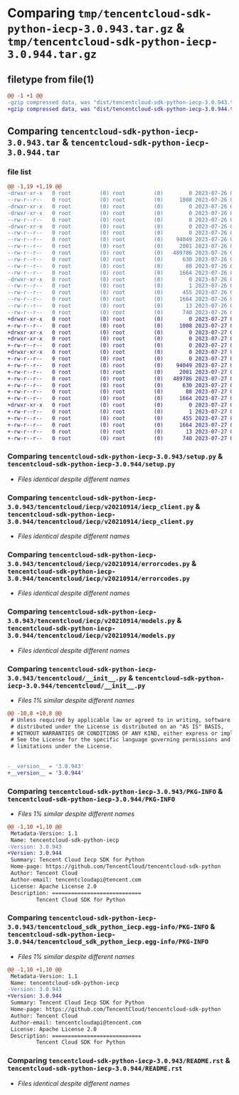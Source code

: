 # Comparing `tmp/tencentcloud-sdk-python-iecp-3.0.943.tar.gz` & `tmp/tencentcloud-sdk-python-iecp-3.0.944.tar.gz`

## filetype from file(1)

```diff
@@ -1 +1 @@
-gzip compressed data, was "dist/tencentcloud-sdk-python-iecp-3.0.943.tar", last modified: Wed Jul 26 00:38:58 2023, max compression
+gzip compressed data, was "dist/tencentcloud-sdk-python-iecp-3.0.944.tar", last modified: Thu Jul 27 02:17:13 2023, max compression
```

## Comparing `tencentcloud-sdk-python-iecp-3.0.943.tar` & `tencentcloud-sdk-python-iecp-3.0.944.tar`

### file list

```diff
@@ -1,19 +1,19 @@
-drwxr-xr-x   0 root         (0) root         (0)        0 2023-07-26 00:38:58.000000 tencentcloud-sdk-python-iecp-3.0.943/
--rw-r--r--   0 root         (0) root         (0)     1008 2023-07-26 00:38:58.000000 tencentcloud-sdk-python-iecp-3.0.943/setup.py
-drwxr-xr-x   0 root         (0) root         (0)        0 2023-07-26 00:38:58.000000 tencentcloud-sdk-python-iecp-3.0.943/tencentcloud/
-drwxr-xr-x   0 root         (0) root         (0)        0 2023-07-26 00:38:58.000000 tencentcloud-sdk-python-iecp-3.0.943/tencentcloud/iecp/
--rw-r--r--   0 root         (0) root         (0)        0 2023-07-26 00:38:58.000000 tencentcloud-sdk-python-iecp-3.0.943/tencentcloud/iecp/__init__.py
-drwxr-xr-x   0 root         (0) root         (0)        0 2023-07-26 00:38:58.000000 tencentcloud-sdk-python-iecp-3.0.943/tencentcloud/iecp/v20210914/
--rw-r--r--   0 root         (0) root         (0)        0 2023-07-26 00:38:58.000000 tencentcloud-sdk-python-iecp-3.0.943/tencentcloud/iecp/v20210914/__init__.py
--rw-r--r--   0 root         (0) root         (0)    94049 2023-07-26 00:38:58.000000 tencentcloud-sdk-python-iecp-3.0.943/tencentcloud/iecp/v20210914/iecp_client.py
--rw-r--r--   0 root         (0) root         (0)     2001 2023-07-26 00:38:58.000000 tencentcloud-sdk-python-iecp-3.0.943/tencentcloud/iecp/v20210914/errorcodes.py
--rw-r--r--   0 root         (0) root         (0)   489786 2023-07-26 00:38:58.000000 tencentcloud-sdk-python-iecp-3.0.943/tencentcloud/iecp/v20210914/models.py
--rw-r--r--   0 root         (0) root         (0)      630 2023-07-26 00:38:58.000000 tencentcloud-sdk-python-iecp-3.0.943/tencentcloud/__init__.py
--rw-r--r--   0 root         (0) root         (0)       88 2023-07-26 00:38:58.000000 tencentcloud-sdk-python-iecp-3.0.943/setup.cfg
--rw-r--r--   0 root         (0) root         (0)     1664 2023-07-26 00:38:58.000000 tencentcloud-sdk-python-iecp-3.0.943/PKG-INFO
-drwxr-xr-x   0 root         (0) root         (0)        0 2023-07-26 00:38:58.000000 tencentcloud-sdk-python-iecp-3.0.943/tencentcloud_sdk_python_iecp.egg-info/
--rw-r--r--   0 root         (0) root         (0)        1 2023-07-26 00:38:58.000000 tencentcloud-sdk-python-iecp-3.0.943/tencentcloud_sdk_python_iecp.egg-info/dependency_links.txt
--rw-r--r--   0 root         (0) root         (0)      455 2023-07-26 00:38:58.000000 tencentcloud-sdk-python-iecp-3.0.943/tencentcloud_sdk_python_iecp.egg-info/SOURCES.txt
--rw-r--r--   0 root         (0) root         (0)     1664 2023-07-26 00:38:58.000000 tencentcloud-sdk-python-iecp-3.0.943/tencentcloud_sdk_python_iecp.egg-info/PKG-INFO
--rw-r--r--   0 root         (0) root         (0)       13 2023-07-26 00:38:58.000000 tencentcloud-sdk-python-iecp-3.0.943/tencentcloud_sdk_python_iecp.egg-info/top_level.txt
--rw-r--r--   0 root         (0) root         (0)      740 2023-07-26 00:38:58.000000 tencentcloud-sdk-python-iecp-3.0.943/README.rst
+drwxr-xr-x   0 root         (0) root         (0)        0 2023-07-27 02:17:13.000000 tencentcloud-sdk-python-iecp-3.0.944/
+-rw-r--r--   0 root         (0) root         (0)     1008 2023-07-27 02:17:13.000000 tencentcloud-sdk-python-iecp-3.0.944/setup.py
+drwxr-xr-x   0 root         (0) root         (0)        0 2023-07-27 02:17:13.000000 tencentcloud-sdk-python-iecp-3.0.944/tencentcloud/
+drwxr-xr-x   0 root         (0) root         (0)        0 2023-07-27 02:17:13.000000 tencentcloud-sdk-python-iecp-3.0.944/tencentcloud/iecp/
+-rw-r--r--   0 root         (0) root         (0)        0 2023-07-27 02:17:13.000000 tencentcloud-sdk-python-iecp-3.0.944/tencentcloud/iecp/__init__.py
+drwxr-xr-x   0 root         (0) root         (0)        0 2023-07-27 02:17:13.000000 tencentcloud-sdk-python-iecp-3.0.944/tencentcloud/iecp/v20210914/
+-rw-r--r--   0 root         (0) root         (0)        0 2023-07-27 02:17:13.000000 tencentcloud-sdk-python-iecp-3.0.944/tencentcloud/iecp/v20210914/__init__.py
+-rw-r--r--   0 root         (0) root         (0)    94049 2023-07-27 02:17:13.000000 tencentcloud-sdk-python-iecp-3.0.944/tencentcloud/iecp/v20210914/iecp_client.py
+-rw-r--r--   0 root         (0) root         (0)     2001 2023-07-27 02:17:13.000000 tencentcloud-sdk-python-iecp-3.0.944/tencentcloud/iecp/v20210914/errorcodes.py
+-rw-r--r--   0 root         (0) root         (0)   489786 2023-07-27 02:17:13.000000 tencentcloud-sdk-python-iecp-3.0.944/tencentcloud/iecp/v20210914/models.py
+-rw-r--r--   0 root         (0) root         (0)      630 2023-07-27 02:17:13.000000 tencentcloud-sdk-python-iecp-3.0.944/tencentcloud/__init__.py
+-rw-r--r--   0 root         (0) root         (0)       88 2023-07-27 02:17:13.000000 tencentcloud-sdk-python-iecp-3.0.944/setup.cfg
+-rw-r--r--   0 root         (0) root         (0)     1664 2023-07-27 02:17:13.000000 tencentcloud-sdk-python-iecp-3.0.944/PKG-INFO
+drwxr-xr-x   0 root         (0) root         (0)        0 2023-07-27 02:17:13.000000 tencentcloud-sdk-python-iecp-3.0.944/tencentcloud_sdk_python_iecp.egg-info/
+-rw-r--r--   0 root         (0) root         (0)        1 2023-07-27 02:17:13.000000 tencentcloud-sdk-python-iecp-3.0.944/tencentcloud_sdk_python_iecp.egg-info/dependency_links.txt
+-rw-r--r--   0 root         (0) root         (0)      455 2023-07-27 02:17:13.000000 tencentcloud-sdk-python-iecp-3.0.944/tencentcloud_sdk_python_iecp.egg-info/SOURCES.txt
+-rw-r--r--   0 root         (0) root         (0)     1664 2023-07-27 02:17:13.000000 tencentcloud-sdk-python-iecp-3.0.944/tencentcloud_sdk_python_iecp.egg-info/PKG-INFO
+-rw-r--r--   0 root         (0) root         (0)       13 2023-07-27 02:17:13.000000 tencentcloud-sdk-python-iecp-3.0.944/tencentcloud_sdk_python_iecp.egg-info/top_level.txt
+-rw-r--r--   0 root         (0) root         (0)      740 2023-07-27 02:17:13.000000 tencentcloud-sdk-python-iecp-3.0.944/README.rst
```

### Comparing `tencentcloud-sdk-python-iecp-3.0.943/setup.py` & `tencentcloud-sdk-python-iecp-3.0.944/setup.py`

 * *Files identical despite different names*

### Comparing `tencentcloud-sdk-python-iecp-3.0.943/tencentcloud/iecp/v20210914/iecp_client.py` & `tencentcloud-sdk-python-iecp-3.0.944/tencentcloud/iecp/v20210914/iecp_client.py`

 * *Files identical despite different names*

### Comparing `tencentcloud-sdk-python-iecp-3.0.943/tencentcloud/iecp/v20210914/errorcodes.py` & `tencentcloud-sdk-python-iecp-3.0.944/tencentcloud/iecp/v20210914/errorcodes.py`

 * *Files identical despite different names*

### Comparing `tencentcloud-sdk-python-iecp-3.0.943/tencentcloud/iecp/v20210914/models.py` & `tencentcloud-sdk-python-iecp-3.0.944/tencentcloud/iecp/v20210914/models.py`

 * *Files identical despite different names*

### Comparing `tencentcloud-sdk-python-iecp-3.0.943/tencentcloud/__init__.py` & `tencentcloud-sdk-python-iecp-3.0.944/tencentcloud/__init__.py`

 * *Files 1% similar despite different names*

```diff
@@ -10,8 +10,8 @@
 # Unless required by applicable law or agreed to in writing, software
 # distributed under the License is distributed on an "AS IS" BASIS,
 # WITHOUT WARRANTIES OR CONDITIONS OF ANY KIND, either express or implied.
 # See the License for the specific language governing permissions and
 # limitations under the License.
 
 
-__version__ = '3.0.943'
+__version__ = '3.0.944'
```

### Comparing `tencentcloud-sdk-python-iecp-3.0.943/PKG-INFO` & `tencentcloud-sdk-python-iecp-3.0.944/PKG-INFO`

 * *Files 1% similar despite different names*

```diff
@@ -1,10 +1,10 @@
 Metadata-Version: 1.1
 Name: tencentcloud-sdk-python-iecp
-Version: 3.0.943
+Version: 3.0.944
 Summary: Tencent Cloud Iecp SDK for Python
 Home-page: https://github.com/TencentCloud/tencentcloud-sdk-python
 Author: Tencent Cloud
 Author-email: tencentcloudapi@tencent.com
 License: Apache License 2.0
 Description: ============================
         Tencent Cloud SDK for Python
```

### Comparing `tencentcloud-sdk-python-iecp-3.0.943/tencentcloud_sdk_python_iecp.egg-info/PKG-INFO` & `tencentcloud-sdk-python-iecp-3.0.944/tencentcloud_sdk_python_iecp.egg-info/PKG-INFO`

 * *Files 1% similar despite different names*

```diff
@@ -1,10 +1,10 @@
 Metadata-Version: 1.1
 Name: tencentcloud-sdk-python-iecp
-Version: 3.0.943
+Version: 3.0.944
 Summary: Tencent Cloud Iecp SDK for Python
 Home-page: https://github.com/TencentCloud/tencentcloud-sdk-python
 Author: Tencent Cloud
 Author-email: tencentcloudapi@tencent.com
 License: Apache License 2.0
 Description: ============================
         Tencent Cloud SDK for Python
```

### Comparing `tencentcloud-sdk-python-iecp-3.0.943/README.rst` & `tencentcloud-sdk-python-iecp-3.0.944/README.rst`

 * *Files identical despite different names*


